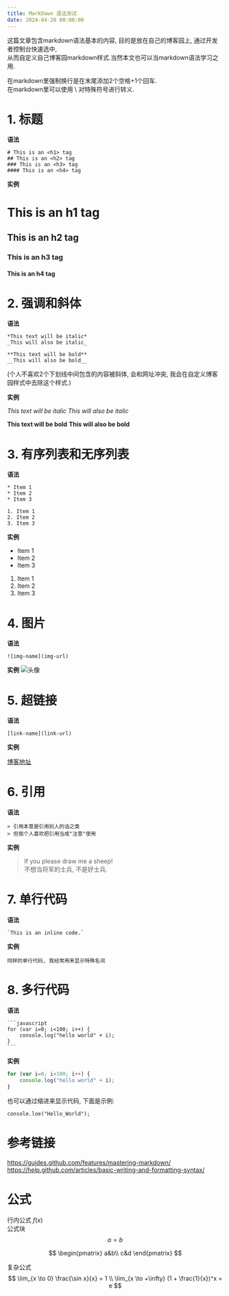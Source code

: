 ```yaml
---
title: MarkDown 语法测试
date: 2024-04-20 00:00:00
---
```

这篇文章包含markdown语法基本的内容, 目的是放在自己的博客园上, 通过开发者控制台快速选中,  
从而自定义自己博客园markdown样式.当然本文也可以当markdown语法学习之用.  

在markdown里强制换行是在末尾添加2个空格+1个回车.  
在markdown里可以使用 \ 对特殊符号进行转义.  

# 1. 标题

**语法**
```
# This is an <h1> tag
## This is an <h2> tag
### This is an <h3> tag
#### This is an <h4> tag
```

**实例**

# This is an h1 tag
## This is an h2 tag
### This is an h3 tag
#### This is an h4 tag

# 2. 强调和斜体

**语法**
```
*This text will be italic*
_This will also be italic_

**This text will be bold**
__This will also be bold__
```
(个人不喜欢2个下划线中间包含的内容被斜体, 会和网址冲突, 我会在自定义博客园样式中去除这个样式.)  

**实例**

*This text will be italic*
_This will also be italic_

**This text will be bold**
__This will also be bold__

# 3. 有序列表和无序列表

**语法**
```
* Item 1
* Item 2
* Item 3

1. Item 1
2. Item 2
3. Item 3
```

**实例**
* Item 1
* Item 2
* Item 3

1. Item 1
2. Item 2
3. Item 3

# 4. 图片

**语法**
```
![img-name](img-url)
```

**实例**
![头像](https://tobbylowrie.com/avatar.png)

# 5. 超链接

**语法**
```
[link-name](link-url)
```

**实例**

[博客地址](https://tobbylowrie.com/blogs)

# 6. 引用

**语法**
```
> 引用本意是引用别人的话之类  
> 但我个人喜欢把引用当成"注意"使用  
```

**实例**

> If you please draw me a sheep!  
> 不想当将军的士兵, 不是好士兵.  

# 7. 单行代码

**语法**
```
`This is an inline code.`
```

**实例**

`同样的单行代码, 我经常用来显示特殊名词`

# 8. 多行代码

**语法**
````
​```javascript
for (var i=0; i<100; i++) {
    console.log("hello world" + i);
}
​```
````

**实例**

```js
for (var i=0; i<100; i++) {
    console.log("hello world" + i);
}
```

也可以通过缩进来显示代码, 下面是示例:  

    console.loe("Hello_World");

# 参考链接

https://guides.github.com/features/mastering-markdown/  
https://help.github.com/articles/basic-writing-and-formatting-syntax/  

# 公式
行内公式 $f(x)$  
公式块
$$
a=b
$$

$$
\begin{pmatrix}
a&b\\
c&d
\end{pmatrix}
$$

复杂公式
$$
\lim_{x \to 0} \frac{\sin x}{x} = 1 \\
\lim_{x \to +\infty} (1 + \frac{1}{x})^x = e
$$